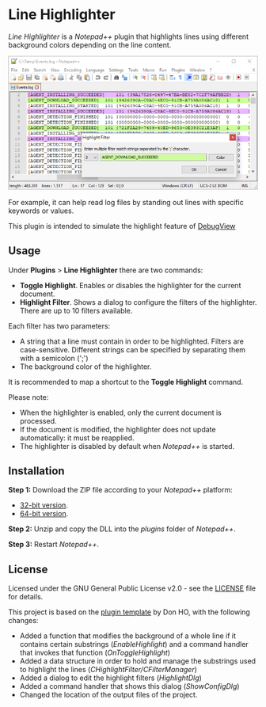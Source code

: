 # Line Highlighter

_Line Highlighter_ is a _Notepad++_ plugin that highlights lines using different background colors depending on the line content.

![Report](/screenshots/highlight.png)

For example, it can help read log files by standing out lines with specific keywords or values.

This plugin is intended to simulate the highlight feature of [DebugView](https://docs.microsoft.com/en-us/sysinternals/downloads/debugview)

## Usage

Under __Plugins__ > __Line Highlighter__ there are two commands:
* __Toggle Highlight__. Enables or disables the highlighter for the current document.
* __Highlight Filter__. Shows a dialog to configure the filters of the highlighter. There are up to 10 filters available.  

Each filter has two parameters:
* A string that a line must contain in order to be highlighted. Filters are case-sensitive. Different strings can be specified by separating them with a semicolon (';')
* The background color of the highlighter.

It is recommended to map a shortcut to the __Toggle Highlight__ command.  

Please note:
* When the highlighter is enabled, only the current document is processed.
* If the document is modified, the highlighter does not update automatically: it must be reapplied.
* The highlighter is disabled by default when _Notepad++_ is started.


## Installation

__Step 1:__ Download the ZIP file according to your _Notepad++_ platform:  
* [32-bit version](/download/LineHighlighter_32bits.zip).
* [64-bit version](/download/LineHighlighter_64bits.zip).

__Step 2:__ Unzip and copy the DLL into the _plugins_ folder of _Notepad++_.  

__Step 3:__ Restart _Notepad++_.  

## License

Licensed under the GNU General Public License v2.0 - see the [LICENSE](LICENSE) file for details.  

This project is based on the [plugin template](https://github.com/npp-plugins/plugintemplate) by Don HO, with the following changes:

* Added a function that modifies the background of a whole line if it contains certain substrings (_EnableHighlight_) and a command handler that invokes that function (_OnToggleHighlight_)
* Added a data structure in order to hold and manage the substrings used to highlight the lines (_CHighlightFilter/CFilterManager_)
* Added a dialog to edit the highlight filters (_HighlightDlg_)
* Added a command handler that shows this dialog (_ShowConfigDlg_)
* Changed the location of the output files of the project.